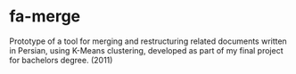 # fa-merge
Prototype of a tool for merging and restructuring related documents written in Persian, using K-Means clustering, developed as part of my final project for bachelors degree. (2011)
